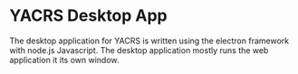 # YACRS Desktop App
The desktop application for YACRS is written using the electron framework with node.js
Javascript. The desktop application mostly runs the web application it its own window.